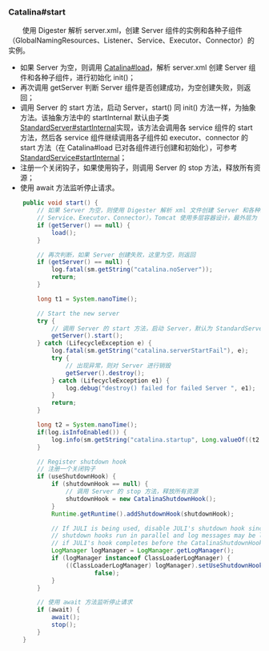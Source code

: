 
### Catalina#start
　　使用 Digester 解析 server.xml，创建 Server 组件的实例和各种子组件（GlobalNamingResources、Listener、Service、Executor、Connector）的实例。

- 如果 Server 为空，则调用 [Catalina#load](https://github.com/martin-1992/Tomcat-Notes/blob/master/Tomcat%20%E7%9A%84%E5%90%AF%E5%8A%A8%E8%BF%87%E7%A8%8B/Catalina%23load.md)，解析 server.xml 创建 Server 组件和各种子组件，进行初始化 init()；
- 再次调用 getServer 判断 Server 组件是否创建成功，为空创建失败，则返回；
- 调用 Server 的 start 方法，启动 Server，start() 同 init() 方法一样，为抽象方法。该抽象方法中的 startInternal 默认由子类 [StandardServer#startInternal](#https://github.com/martin-1992/Tomcat-Notes/blob/master/Tomcat%20%E7%9A%84%E5%90%AF%E5%8A%A8%E8%BF%87%E7%A8%8B/StandardServer%23startInternal.md)实现，该方法会调用各 service 组件的 start 方法，然后各 service 组件继续调用各子组件如 executor、connector 的 start 方法（在 Catalina#load 已对各组件进行创建和初始化），可参考 [StandardService#startInternal](https://github.com/martin-1992/Tomcat-Notes/blob/master/Tomcat%20%E7%9A%84%E5%90%AF%E5%8A%A8%E8%BF%87%E7%A8%8B/StandardService%23startInternal.md)；
- 注册一个关闭钩子，如果使用钩子，则调用 Server 的 stop 方法，释放所有资源；
- 使用 await 方法监听停止请求。
    
```java
    public void start() {
        // 如果 Server 为空，则使用 Digester 解析 xml 文件创建 Server 和各种组件（GlobalNamingResources、Listener、
        // Service、Executor、Connector），Tomcat 使用多层容器设计，最外层为 Server，可理解为 Tomcat 实例
        if (getServer() == null) {
            load();
        }

        // 再次判断，如果 Server 创建失败，这里为空，则返回
        if (getServer() == null) {
            log.fatal(sm.getString("catalina.noServer"));
            return;
        }

        long t1 = System.nanoTime();

        // Start the new server
        try {
            // 调用 Server 的 start 方法，启动 Server，默认为 StandardServer#start
            getServer().start();
        } catch (LifecycleException e) {
            log.fatal(sm.getString("catalina.serverStartFail"), e);
            try {
                // 出现异常，则对 Server 进行销毁
                getServer().destroy();
            } catch (LifecycleException e1) {
                log.debug("destroy() failed for failed Server ", e1);
            }
            return;
        }

        long t2 = System.nanoTime();
        if(log.isInfoEnabled()) {
            log.info(sm.getString("catalina.startup", Long.valueOf((t2 - t1) / 1000000)));
        }

        // Register shutdown hook
        // 注册一个关闭钩子
        if (useShutdownHook) {
            if (shutdownHook == null) {
                // 调用 Server 的 stop 方法，释放所有资源
                shutdownHook = new CatalinaShutdownHook();
            }
            Runtime.getRuntime().addShutdownHook(shutdownHook);

            // If JULI is being used, disable JULI's shutdown hook since
            // shutdown hooks run in parallel and log messages may be lost
            // if JULI's hook completes before the CatalinaShutdownHook()
            LogManager logManager = LogManager.getLogManager();
            if (logManager instanceof ClassLoaderLogManager) {
                ((ClassLoaderLogManager) logManager).setUseShutdownHook(
                        false);
            }
        }

        // 使用 await 方法监听停止请求
        if (await) {
            await();
            stop();
        }
    }
```
